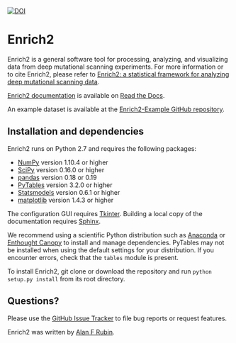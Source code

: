 [![DOI](https://zenodo.org/badge/69113902.svg)](https://zenodo.org/badge/latestdoi/69113902)

Enrich2
=======

Enrich2 is a general software tool for processing, analyzing, and visualizing data from deep mutational scanning experiments. For more information or to cite Enrich2, please refer to [Enrich2: a statistical framework for analyzing deep mutational scanning data](http://biorxiv.org).

[Enrich2 documentation](https://enrich2.readthedocs.io) is available on [Read the Docs](https://readthedocs.org/).

An example dataset is available at the [Enrich2-Example GitHub repository](https://github.com/FowlerLab/Enrich2-Example/).

Installation and dependencies
-----------------------------

Enrich2 runs on Python 2.7 and requires the following packages:

* [NumPy](http://www.numpy.org/) version 1.10.4 or higher
* [SciPy](http://www.scipy.org/) version 0.16.0 or higher
* [pandas](http://pandas.pydata.org/) version 0.18 or 0.19
* [PyTables](http://www.pytables.org/) version 3.2.0 or higher
* [Statsmodels](http://statsmodels.sourceforge.net/) version 0.6.1 or higher
* [matplotlib](http://matplotlib.org/) version 1.4.3 or higher

The configuration GUI requires [Tkinter](https://docs.python.org/2/library/tkinter.html). Building a local copy of the documentation requires [Sphinx](http://sphinx-doc.org/).

We recommend using a scientific Python distribution such as [Anaconda](https://store.continuum.io/cshop/anaconda/) or [Enthought Canopy](https://www.enthought.com/products/canopy/) to install and manage dependencies. PyTables may not be installed when using the default settings for your distribution. If you encounter errors, check that the `tables` module is present. 

To install Enrich2, git clone or download the repository and run `python setup.py install` from its root directory.

Questions?
----------

Please use the [GitHub Issue Tracker](https://github.com/FowlerLab/Enrich2/issues) to file bug reports or request features. 

Enrich2 was written by [Alan F Rubin](mailto:alan.rubin@wehi.edu.au).
